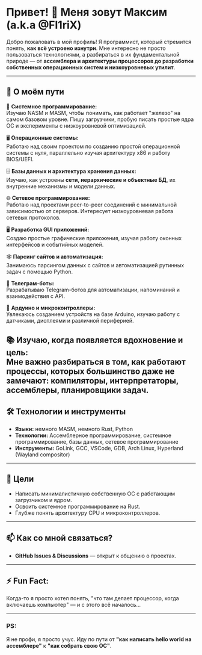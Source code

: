 
# Привет! 👋 Меня зовут Максим (a.k.a @Fl1riX)

Добро пожаловать в мой профиль! Я программист, который стремится понять, **как всё устроено изнутри**. Мне интересно не просто пользоваться технологиями, а разбираться в их фундаментальной природе — от **ассемблера и архитектуры процессоров до разработки собственных операционных систем и низкоуровневых утилит**.

---

## 🚀 О моём пути

🔧 **Системное программирование:**  
Изучаю NASM и MASM, чтобы понимать, как работает "железо" на самом базовом уровне. Пишу загрузчики, пробую писать простые ядра ОС и эксперименты с низкоуровневой оптимизацией.

🖥 **Операционные системы:**  
Работаю над своим проектом по созданию простой операционной системы с нуля, параллельно изучая архитектуру x86 и работу BIOS/UEFI.

🗄 **Базы данных и архитектура хранения данных:**  
Изучаю, как устроены **сети, иерархические и объектные БД**, их внутренние механизмы и модели данных.

🌐 **Сетевое программирование:**  
Работаю над проектами peer-to-peer соединений с минимальной зависимостью от серверов. Интересует низкоуровневая работа сетевых протоколов.

🖥 **Разработка GUI приложений:**  
Создаю простые графические приложения, изучая работу оконных интерфейсов и событийных моделей.

🕸 **Парсинг сайтов и автоматизация:**  
Занимаюсь парсингом данных с сайтов и автоматизацией рутинных задач с помощью Python.

🤖 **Телеграм-боты:**  
Разрабатываю Telegram-ботов для автоматизации, напоминаний и взаимодействия с API.

🔌 **Ардуино и микроконтроллеры:**  
Увлекаюсь созданием устройств на базе Arduino, изучаю работу с датчиками, дисплеями и различной периферией.

📚 **Изучаю, когда появляется вдохновение и цель:**  
Мне важно разбираться в том, как работают процессы, которых большинство даже не замечают: компиляторы, интерпретаторы, ассемблеры, планировщики задач.
---

## 🛠️ Технологии и инструменты

- **Языки:** немного MASM, немного Rust, Python
- **Технологии:** Ассемблерное программирование, системное программирование, базы данных, сетевое программирование
- **Инструменты:** GoLink, GCC, VSCode, GDB, Arch Linux, Hyperland (Wayland compositor)

---

## 🎯 Цели

- Написать минималистичную собственную ОС с работающим загрузчиком и ядром.
- Освоить системное программирование на Rust.
- Глубже понять архитектуру CPU и микроконтроллеров.

---

## 📫 Как со мной связаться?

- **GitHub Issues & Discussions** — открыт к общению о проектах.

---

## ⚡ Fun Fact:
Когда-то я просто хотел понять, "что там делает процессор, когда включаешь компьютер" — и с этого всё началось...

---

### PS:
Я не профи, я просто учус. Иду по пути от **"как написать hello world на ассемблере"** к **"как собрать свою ОС"**.
